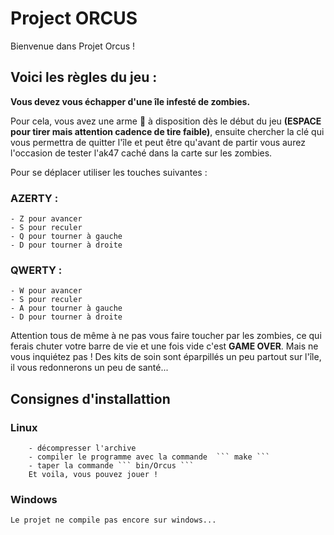 # Project ORCUS

Bienvenue dans Projet Orcus ! 

## Voici les règles du jeu : 

**Vous devez vous échapper d'une île infesté de zombies.** 

Pour cela, vous avez une arme :gun: à disposition dès le début du jeu **(ESPACE pour tirer mais attention cadence de tire faible)**, 
ensuite chercher la clé qui vous permettra de quitter l'île et peut être qu'avant de partir vous aurez l'occasion de tester l'ak47 caché dans la carte sur les zombies. 

Pour se déplacer utiliser les touches suivantes : 
  ### AZERTY :
    - Z pour avancer 
    - S pour reculer 
    - Q pour tourner à gauche 
    - D pour tourner à droite 

  ### QWERTY :
    - W pour avancer 
    - S pour reculer 
    - A pour tourner à gauche 
    - D pour tourner à droite 

Attention tous de même à ne pas vous faire toucher par les zombies, ce qui ferais chuter votre barre de vie et une fois vide c'est **GAME OVER**. Mais ne vous inquiétez pas !
Des kits de soin sont éparpillés un peu partout sur l'île, il vous redonnerons un peu de santé... 

## Consignes d'installattion ## 

 ### Linux
        - décompresser l'archive
        - compiler le programme avec la commande  ``` make ```
        - taper la commande ``` bin/Orcus ```
        Et voila, vous pouvez jouer !

 ### Windows 
    Le projet ne compile pas encore sur windows...